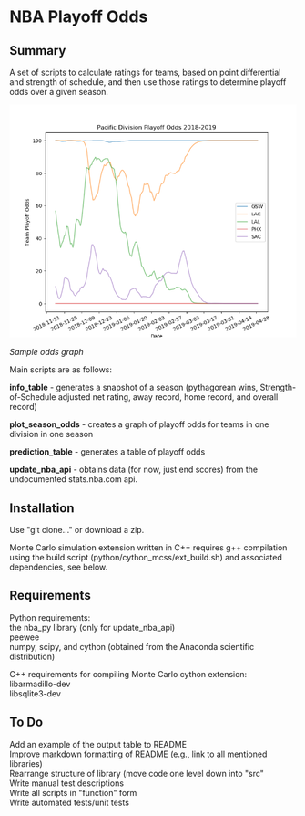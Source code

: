 # NBA Playoff Odds

## Summary 
A set of scripts to calculate ratings for teams, based on point differential and strength of schedule, and then use those ratings to determine playoff odds over a given season. 

![Playoff odds for Pacific Division, 2019](README_example.png) 

*Sample odds graph*

Main scripts are as follows:

**info_table** - generates a snapshot of a season (pythagorean wins, Strength-of-Schedule adjusted net rating, away record, home record, and overall record)

**plot_season_odds** - creates a graph of playoff odds for teams in one division in one season

**prediction_table** - generates a table of playoff odds

**update_nba_api** - obtains data (for now, just end scores) from the undocumented stats.nba.com api.

## Installation

Use "git clone..." or download a zip.

Monte Carlo simulation extension written in C++ requires g++ compilation using the build script (python/cython_mcss/ext_build.sh) and associated dependencies, see below.

## Requirements

Python requirements:  
the nba_py library (only for update_nba_api)  
peewee  
numpy, scipy, and cython (obtained from the Anaconda scientific distribution)  

C++ requirements for compiling Monte Carlo cython extension:  
libarmadillo-dev   
libsqlite3-dev  

## To Do
Add an example of the output table to README  
Improve markdown formatting of README (e.g., link to all mentioned libraries)  
Rearrange structure of library (move code one level down into "src"  
Write manual test descriptions  
Write all scripts in "function" form   
Write automated tests/unit tests  